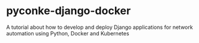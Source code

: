 # pyconke-django-docker
A tutorial about how to develop and deploy Django applications for network automation using Python, Docker and Kubernetes
